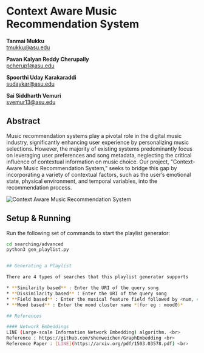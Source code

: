 # Context Aware Music Recommendation System

**Tanmai Mukku**  
tmukku@asu.edu  

**Pavan Kalyan Reddy Cherupally**  
pcherup1@asu.edu  

**Spoorthi Uday Karakaraddi**  
sudaykar@asu.edu  

**Sai Siddharth Vemuri**  
svemur13@asu.edu  

## Abstract

Music recommendation systems play a pivotal role in the digital music industry, significantly enhancing user experience by personalizing music selections. However, the majority of existing systems predominantly focus on leveraging user preferences and song metadata, neglecting the critical influence of contextual information on music choice. Our project, "Context-Aware Music Recommendation System," seeks to bridge this gap by incorporating a variety of contextual factors, such as the user’s emotional state, physical environment, and temporal variables, into the recommendation process.

![Context Aware Music Recommendation System](images/music.png)

## Setup & Running

Run the following set of commands to start the playlist generator:

```bash
cd searching/advanced
python3 gen_playlist.py


## Generating a Playlist

There are 4 types of searches that this playlist generator supports

* **Similarity based** : Enter the URI of the query song
* **Dissimilarity based** : Enter the URI of the query song
* **Field based** : Enter the musical feature field followed by <num, #number> or <id, URI> for the song or value with respect to which the playlist is to be generated
* **Mood based** : Enter the mood cluster name *(for eg : mood0)*

## References

#### Network Embeddings 
LINE (Large-scale Information Network Embedding) algorithm. <br>
Reference : https://github.com/shenweichen/GraphEmbedding <br>
Reference Paper : [LINE](https://arxiv.org/pdf/1503.03578.pdf) <br>




